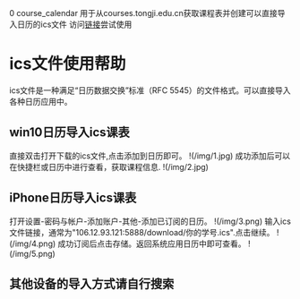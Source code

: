 0 course_calendar
用于从courses.tongji.edu.cn获取课程表并创建可以直接导入日历的ics文件
访问[链接](http://106.12.93.121:5888)尝试使用

# ics文件使用帮助
ics文件是一种满足“日历数据交换”标准（RFC 5545）的文件格式。可以直接导入各种日历应用中。

## win10日历导入ics课表
直接双击打开下载的ics文件,点击添加到日历即可。
!(/img/1.jpg)
成功添加后可以在快捷栏或日历中进行查看，获取课程信息.
!(/img/2.jpg)

## iPhone日历导入ics课表
打开设置-密码与帐户-添加账户-其他-添加已订阅的日历。
!(/img/3.png)
输入ics文件链接，通常为"106.12.93.121:5888/download/你的学号.ics".点击继续。
!(/img/4.png)
成功订阅后点击存储。返回系统应用日历中即可查看。
!(/img/5.png)

## 其他设备的导入方式请自行搜索
